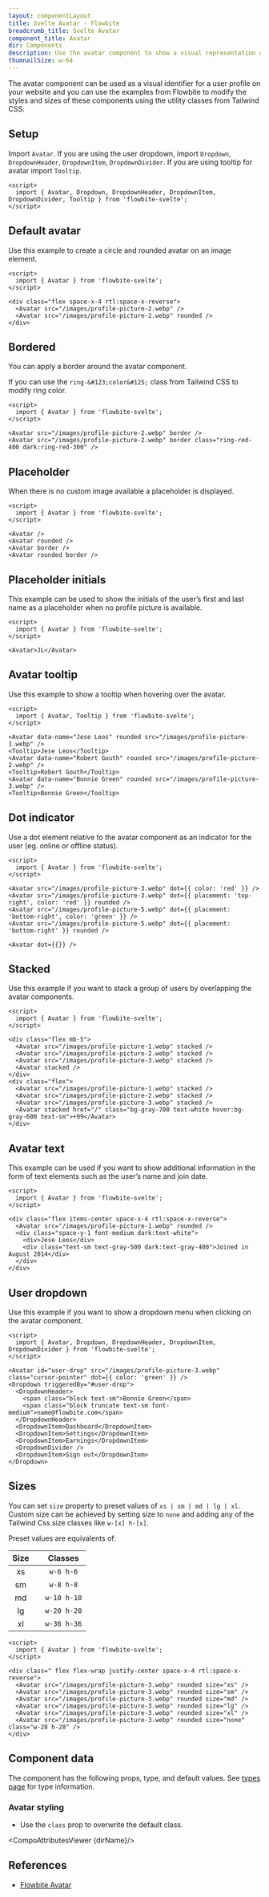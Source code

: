 ```yaml
---
layout: componentLayout
title: Svelte Avatar - Flowbite
breadcrumb_title: Svelte Avatar
component_title: Avatar
dir: Components
description: Use the avatar component to show a visual representation of a user profile using an image element or SVG object based on multiple styles and sizes
thumnailSize: w-64
---
```


<script>
  import { CompoAttributesViewer, GitHubCompoLinks, toKebabCase } from '../../utils'
  import { P, A } from '$lib'
  let name;
  const dirName = toKebabCase(component_title)
</script>

The avatar component can be used as a visual identifier for a user profile on your website and you can use the examples from Flowbite to modify the styles and sizes of these components using the utility classes from Tailwind CSS.

## Setup

Import `Avatar`. If you are using the user dropdown, import `Dropdown`, `DropdownHeader`, `DropdownItem`, `DropdownDivider`. If you are using tooltip for avatar import `Tooltip`.

```svelte example hideOutput
<script>
  import { Avatar, Dropdown, DropdownHeader, DropdownItem, DropdownDivider, Tooltip } from 'flowbite-svelte';
</script>
```

## Default avatar

Use this example to create a circle and rounded avatar on an image element.

```svelte example class="flex justify-center gap-4" hideScript hideResponsiveButtons
<script>
  import { Avatar } from 'flowbite-svelte';
</script>

<div class="flex space-x-4 rtl:space-x-reverse">
  <Avatar src="/images/profile-picture-2.webp" />
  <Avatar src="/images/profile-picture-2.webp" rounded />
</div>
```

## Bordered

You can apply a border around the avatar component.

If you can use the `ring-&#123;color&#125;` class from Tailwind CSS to modify ring color.

```svelte example class="flex justify-center gap-4" hideScript hideResponsiveButtons
<script>
  import { Avatar } from 'flowbite-svelte';
</script>

<Avatar src="/images/profile-picture-2.webp" border />
<Avatar src="/images/profile-picture-2.webp" border class="ring-red-400 dark:ring-red-300" />
```

## Placeholder

When there is no custom image available a placeholder is displayed.

```svelte example class="flex justify-center gap-4" hideScript hideResponsiveButtons
<script>
  import { Avatar } from 'flowbite-svelte';
</script>

<Avatar />
<Avatar rounded />
<Avatar border />
<Avatar rounded border />
```

## Placeholder initials

This example can be used to show the initials of the user’s first and last name as a placeholder when no profile picture is available.

```svelte example class="flex justify-center gap-4" hideScript hideResponsiveButtons
<script>
  import { Avatar } from 'flowbite-svelte';
</script>

<Avatar>JL</Avatar>
```

## Avatar tooltip

Use this example to show a tooltip when hovering over the avatar.

```svelte example class="flex justify-center gap-4" hideResponsiveButtons
<script>
  import { Avatar, Tooltip } from 'flowbite-svelte';
</script>

<Avatar data-name="Jese Leos" rounded src="/images/profile-picture-1.webp" />
<Tooltip>Jese Leos</Tooltip>
<Avatar data-name="Robert Gouth" rounded src="/images/profile-picture-2.webp" />
<Tooltip>Robert Gouth</Tooltip>
<Avatar data-name="Bonnie Green" rounded src="/images/profile-picture-3.webp" />
<Tooltip>Bonnie Green</Tooltip>
```

## Dot indicator

Use a dot element relative to the avatar component as an indicator for the user (eg. online or offline status).

```svelte example class="flex justify-center gap-4" hideResponsiveButtons
<script>
  import { Avatar } from 'flowbite-svelte';
</script>

<Avatar src="/images/profile-picture-3.webp" dot={{ color: 'red' }} />
<Avatar src="/images/profile-picture-3.webp" dot={{ placement: 'top-right', color: 'red' }} rounded />
<Avatar src="/images/profile-picture-5.webp" dot={{ placement: 'bottom-right', color: 'green' }} />
<Avatar src="/images/profile-picture-5.webp" dot={{ placement: 'bottom-right' }} rounded />

<Avatar dot={{}} />
```

## Stacked

Use this example if you want to stack a group of users by overlapping the avatar components.

```svelte example class="flex flex-col justify-center gap-4" hideScript hideResponsiveButtons
<script>
  import { Avatar } from 'flowbite-svelte';
</script>

<div class="flex mb-5">
  <Avatar src="/images/profile-picture-1.webp" stacked />
  <Avatar src="/images/profile-picture-2.webp" stacked />
  <Avatar src="/images/profile-picture-3.webp" stacked />
  <Avatar stacked />
</div>
<div class="flex">
  <Avatar src="/images/profile-picture-1.webp" stacked />
  <Avatar src="/images/profile-picture-2.webp" stacked />
  <Avatar src="/images/profile-picture-3.webp" stacked />
  <Avatar stacked href="/" class="bg-gray-700 text-white hover:bg-gray-600 text-sm">+99</Avatar>
</div>
```

## Avatar text

This example can be used if you want to show additional information in the form of text elements such as the user’s name and join date.

```svelte example class="flex justify-center gap-4" hideScript hideResponsiveButtons
<script>
  import { Avatar } from 'flowbite-svelte';
</script>

<div class="flex items-center space-x-4 rtl:space-x-reverse">
  <Avatar src="/images/profile-picture-1.webp" rounded />
  <div class="space-y-1 font-medium dark:text-white">
    <div>Jese Leos</div>
    <div class="text-sm text-gray-500 dark:text-gray-400">Joined in August 2014</div>
  </div>
</div>
```

## User dropdown

Use this example if you want to show a dropdown menu when clicking on the avatar component.

```svelte example class="flex justify-center h-96" hideResponsiveButtons
<script>
  import { Avatar, Dropdown, DropdownHeader, DropdownItem, DropdownDivider } from 'flowbite-svelte';
</script>

<Avatar id="user-drop" src="/images/profile-picture-3.webp" class="cursor-pointer" dot={{ color: 'green' }} />
<Dropdown triggeredBy="#user-drop">
  <DropdownHeader>
    <span class="block text-sm">Bonnie Green</span>
    <span class="block truncate text-sm font-medium">name@flowbite.com</span>
  </DropdownHeader>
  <DropdownItem>Dashboard</DropdownItem>
  <DropdownItem>Settings</DropdownItem>
  <DropdownItem>Earnings</DropdownItem>
  <DropdownDivider />
  <DropdownItem>Sign out</DropdownItem>
</Dropdown>
```

## Sizes

You can set `size` property to preset values of `xs | sm | md | lg | xl`. Custom size can be achieved by setting size to `none` and adding any of the Tailwind Css size classes like `w-[x] h-[x]`.

Preset values are equivalents of:

| Size |     |   Classes   |
| :--: | --- | :---------: |
|  xs  |     |  `w-6 h-6`  |
|  sm  |     |  `w-8 h-8`  |
|  md  |     | `w-10 h-10` |
|  lg  |     | `w-20 h-20` |
|  xl  |     | `w-36 h-36` |

```svelte example class="flex flex-col gap-4" hideScript hideResponsiveButtons
<script>
  import { Avatar } from 'flowbite-svelte';
</script>

<div class=" flex flex-wrap justify-center space-x-4 rtl:space-x-reverse">
  <Avatar src="/images/profile-picture-3.webp" rounded size="xs" />
  <Avatar src="/images/profile-picture-3.webp" rounded size="sm" />
  <Avatar src="/images/profile-picture-3.webp" rounded size="md" />
  <Avatar src="/images/profile-picture-3.webp" rounded size="lg" />
  <Avatar src="/images/profile-picture-3.webp" rounded size="xl" />
  <Avatar src="/images/profile-picture-3.webp" rounded size="none" class="w-28 h-28" />
</div>
```

## Component data

The component has the following props, type, and default values. See [types page](/docs/pages/typescript) for type information.

### Avatar styling

- Use the `class` prop to overwrite the default class.

<CompoAttributesViewer {dirName}/>

## References

- [Flowbite Avatar](https://flowbite.com/docs/components/avatar/)

<GitHubCompoLinks />
